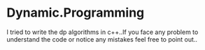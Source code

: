 # Dynamic.Programming

I tried to write the dp algorithms in c++..If you face any problem to understand the code or notice any mistakes feel free to point out..
